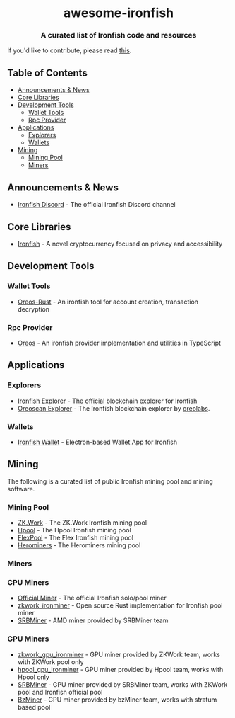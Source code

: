 <h1 align="center">awesome-ironfish</h1>
<h3 align="center">A curated list of Ironfish code and resources</h3>

If you'd like to contribute, please read [this](./CONTRIBUTING.md).

## Table of Contents

- [Announcements & News](#announcements--news)
- [Core Libraries](#core-libraries)
- [Development Tools](#development-tools)
  - [Wallet Tools](#wallet-tools)
  - [Rpc Provider](#rpc-provider)
- [Applications](#applications)
    - [Explorers](#explorers)
    - [Wallets](#wallets)
- [Mining](#mining)
  - [Mining Pool](#mining-pool)
  - [Miners](#miners)

## Announcements & News
- [Ironfish Discord](https://discord.gg/b98TkrDrec) - The official Ironfish Discord channel
## Core Libraries
- [Ironfish](https://github.com/iron-fish/ironfish) - A novel cryptocurrency focused on privacy and accessibility
## Development Tools
### Wallet Tools
- [Oreos-Rust](https://github.com/hairtail/oreos-rust) - An ironfish tool for account creation, transaction decryption
### Rpc Provider
- [Oreos](https://www.npmjs.com/package/oreos) - An ironfish provider implementation and utilities in TypeScript
## Applications
### Explorers
- [Ironfish Explorer](https://explorer.ironfish.network/) - The official blockchain explorer for Ironfish
- [Oreoscan Explorer](http://www.oreoscan.info) - The Ironfish blockchain explorer by [oreolabs](https://github.com/oreoslabs).
### Wallets
- [Ironfish Wallet](https://github.com/iron-fish/wallet-app) - Electron-based Wallet App for Ironfish
## Mining
The following is a curated list of public Ironfish mining pool and mining software.
### Mining Pool
- [ZK.Work](https://zk.work/en/ironfish/start) - The ZK.Work Ironfish mining pool
- [Hpool](https://www.hpool.in/) - The Hpool Ironfish mining pool
- [FlexPool](https://www.flexpool.io/) - The Flex Ironfish mining pool
- [Herominers](https://ironfish.herominers.com/) - The Herominers mining pool
### Miners
### CPU Miners
- [Official Miner](https://ironfish.network/docs/onboarding/miner-iron-fish) - The official Ironfish solo/pool miner
- [zkwork_ironminer](https://github.com/6block/zkwork_ironminer) - Open source Rust implementation for Ironfish pool miner
- [SRBMiner](https://github.com/doktor83/SRBMiner-Multi/releases/tag/1.0.8) - AMD miner provided by SRBMiner team
### GPU Miners
- [zkwork_gpu_ironminer](https://github.com/6block/ironfish-gpu-miner) - GPU miner provided by ZKWork team, works with ZKWork pool only
- [hpool_gpu_ironminer](https://github.com/hpool-dev/ironfish-miner/releases) - GPU miner provided by Hpool team, works with Hpool only
- [SRBMiner](https://github.com/doktor83/SRBMiner-Multi/releases/tag/1.0.8) - GPU miner provided by SRBMiner team, works with ZKWork pool and Ironfish official pool
- [BzMiner](https://github.com/bzminer/bzminer) - GPU miner provided by bzMiner team, works with stratum based pool

